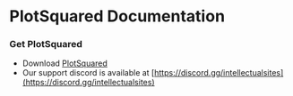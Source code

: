 # PlotSquared Documentation

### Get PlotSquared
- Download [PlotSquared](https://www.spigotmc.org/resources/77506/)
- Our support discord is available at [https://discord.gg/intellectualsites](https://discord.gg/intellectualsites)